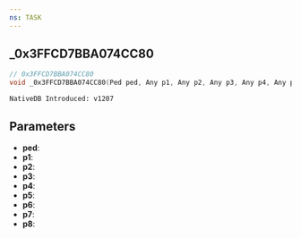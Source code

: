```yaml
---
ns: TASK
---
```

## _0x3FFCD7BBA074CC80

```c
// 0x3FFCD7BBA074CC80
void _0x3FFCD7BBA074CC80(Ped ped, Any p1, Any p2, Any p3, Any p4, Any p5, Any p6, Any p7, Any p8);
```

```
NativeDB Introduced: v1207
```

## Parameters
* **ped**:
* **p1**:
* **p2**:
* **p3**:
* **p4**:
* **p5**:
* **p6**:
* **p7**:
* **p8**:
